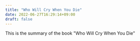 ```yaml
---
title: "Who Will Cry When You Die"
date: 2022-06-27T16:29:14+09:00
draft: false
---
```


This is the summary of the book "Who Will Cry When You Die"